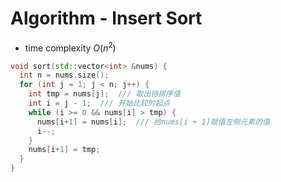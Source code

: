 # Algorithm - Insert Sort

- time complexity $O(n^2)$

```c++
void sort(std::vector<int> &nums) {  
  int n = nums.size();  
  for (int j = 1; j < n; j++) {  
    int tmp = nums[j];  /// 取出待排序值
    int i = j - 1;  /// 开始比较的起点
    while (i >= 0 && nums[i] > tmp) {  
      nums[i+1] = nums[i];  /// 给nums[i + 1]赋值左侧元素的值
      i--;  
    }  
    nums[i+1] = tmp;  
  }  
}
```
